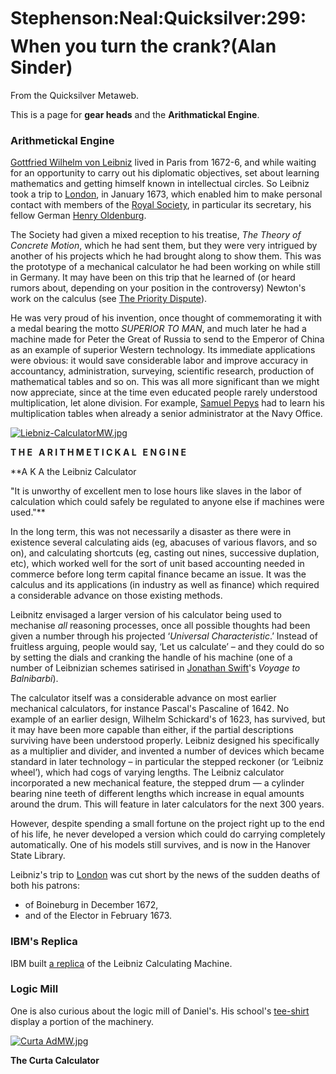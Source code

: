 
# Stephenson:Neal:Quicksilver:299:When you turn the crank?(Alan Sinder)

From the Quicksilver Metaweb.

This is a page for **gear heads** and the **Arithmatickal Engine**.

### Arithmetickal Engine


[Gottfried Wilhelm von Leibniz](/gottfried-wilhelm-von-leibniz) lived in Paris from 1672-6, and while waiting for an opportunity to carry out his diplomatic objectives, set about learning mathematics and getting himself known in intellectual circles. So Leibniz took a trip to [London](/london), in January 1673, which enabled him to make personal contact with members of the [Royal Society](/royal-society), in particular its secretary, his fellow German [Henry Oldenburg](/henry-oldenburg). 

The Society had given a mixed reception to his treatise, *The Theory of Concrete Motion*, which he had sent them, but they were very intrigued by another of his projects which he had brought along to show them. This was the prototype of a mechanical calculator he had been working on while still in Germany. It may have been on this trip that he learned of (or heard rumors about, depending on your position in the controversy) Newton's work on the calculus (see [The Priority Dispute](/newton-vs-leibniz)).

He was very proud of his invention, once thought of commemorating it with a medal bearing the motto *SUPERIOR TO MAN*, and much later he had a machine made for Peter the Great of Russia to send to the Emperor of China as an example of superior Western technology. Its immediate applications were obvious: it would save considerable labor and improve accuracy in accountancy, administration, surveying, scientific research, production of mathematical tables and so on. This was all more significant than we might now appreciate, since at the time even educated people rarely understood multiplication, let alone division. For example, [Samuel Pepys](/samuel-pepys) had to learn his multiplication tables when already a senior administrator at the Navy Office.

[![Liebniz-CalculatorMW.jpg](/web/20060725170507im_/http://www.metaweb.com/wiki/upload/b/bf/Liebniz-CalculatorMW.jpg)](liebniz-calculatormw-jpg)  

**T H E   A R I T H M E T I C K A L   E N G I N E**  

**A K A the Leibniz Calculator  

"It is unworthy of excellent men to lose hours like slaves in the labor of calculation which could safely be regulated to anyone else if machines were used."**

In the long term, this was not necessarily a disaster as there were in existence several calculating aids (eg, abacuses of various flavors, and so on), and calculating shortcuts (eg, casting out nines, successive duplation, etc), which worked well for the sort of unit based accounting needed in commerce before long term capital finance became an issue. It was the calculus and its applications (in industry as well as finance) which required a considerable advance on those existing methods. 

Leibnitz envisaged a larger version of his calculator being used to mechanise *all* reasoning processes, once all possible thoughts had been given a number through his projected ‘*Universal Characteristic*.’ Instead of fruitless arguing, people would say, ‘Let us calculate’ – and they could do so by setting the dials and cranking the handle of his machine (one of a number of Leibnizian schemes satirised in [Jonathan Swift](/jonathan-swift)'s *Voyage to Balnibarbi*).

The calculator itself was a considerable advance on most earlier mechanical calculators, for instance Pascal's Pascaline of 1642. No example of an earlier design, Wilhelm Schickard's of 1623, has survived, but it may have been more capable than either, if the partial descriptions surviving have been understood properly. Leibniz designed his specifically as a multiplier and divider, and invented a number of devices which became standard in later technology – in particular the stepped reckoner (or ‘Leibniz wheel’), which had cogs of varying lengths. The Leibniz calculator incorporated a new mechanical feature, the stepped drum — a cylinder bearing nine teeth of different lengths which increase in equal amounts around the drum. This will feature in later calculators for the next 300 years.

However, despite spending a small fortune on the project right up to the end of his life, he never developed a version which could do carrying completely automatically. One of his models still survives, and is now in the Hanover State Library.

Leibniz's trip to [London](/london) was cut short by the news of the sudden deaths of both his patrons:
* of Boineburg in December 1672,
* and of the Elector in February 1673.


### IBM's Replica


IBM built [a replica](/http-www-1-ibm-com-ibm-history-exhibits-attic3-attic3-037-html) of the Leibniz Calculating Machine.

### Logic Mill

One is also curious about the logic mill of Daniel's. His school's [tee-shirt](/http-www-dogtownu-com-public-html-quicksilver-images-qs-halo-tan-jpg) display a portion of the machinery.

[![Curta AdMW.jpg](/web/20060725170507im_/http://www.metaweb.com/wiki/upload/c/cf/Curta_AdMW.jpg)](curta-admw-jpg)  

**The Curta Calculator**
